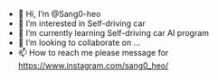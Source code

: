 - 👋 Hi, I’m @Sang0-heo
- 👀 I’m interested in Self-driving car
- 🌱 I’m currently learning Self-driving car AI program
- 💞️ I’m looking to collaborate on ...
- 📫 How to reach me please message for https://www.instagram.com/sang0_heo/

<!---
Sang0-heo/Sang0-heo is a ✨ special ✨ repository because its `README.md` (this file) appears on your GitHub profile.
You can click the Preview link to take a look at your changes.
--->
